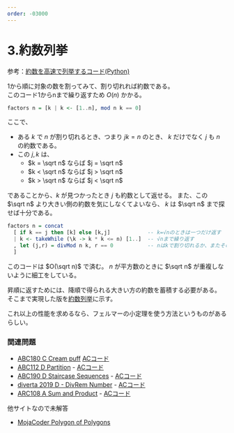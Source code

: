 ```yaml
---
order: -03000
---
```

# 3.約数列挙

参考：[約数を高速で列挙するコード(Python)](https://qiita.com/LorseKudos/items/9eb560494862c8b4eb56)

1から順に対象の数を割ってみて、割り切れれば約数である。  
このコード1からnまで繰り返すため $O(n)$ かかる。

```haskell
factors n = [k | k <- [1..n], mod n k == 0]
```

ここで、

- ある $k$ で $n$ が割り切れるとき、つまり $jk = n$ のとき、 $k$ だけでなく $j$ も $n$ の約数である。
- この $j, k$ は、
  - $k = \sqrt n$ ならば $j = \sqrt n$
  - $k < \sqrt n$ ならば $j > \sqrt n$
  - $k > \sqrt n$ ならば $j < \sqrt n$

であることから、$k$ が見つかったとき $j$ も約数として返せる。
また、この $\sqrt n$ より大きい側の約数を気にしなくてよいなら、
$k$ は $\sqrt n$ まで探せば十分である。

```haskell
factors n = concat
  [ if k == j then [k] else [k,j]            -- k=√nのときは一つだけ返す
  | k <- takeWhile (\k -> k * k <= n) [1..]  -- √nまで繰り返す
  , let (j,r) = divMod n k, r == 0           -- nはkで割り切れるか、またそのときのjは
  ]
```

このコードは $O(\sqrt n)$ で済む。
$n$ が平方数のときに $\sqrt n$ が重複しないように細工をしている。

昇順に返すためには、降順で得られる大きい方の約数を蓄積する必要がある。
そこまで実現した版を[約数列挙](/snippets/integer/factors/)に示す。

これ以上の性能を求めるなら、フェルマーの小定理を使う方法というものがあるらしい。

### 関連問題

- [ABC180 C Cream puff](https://atcoder.jp/contests/abc180/tasks/abc180_c) [ACコード](https://atcoder.jp/contests/abc180/submissions/22727220)
- [ABC112 D Partition](https://atcoder.jp/contests/abc112/tasks/abc112_d) - [ACコード](https://atcoder.jp/contests/abc112/submissions/23709880)
- [ABC190 D Staircase Sequences](https://atcoder.jp/contests/abc190/tasks/abc190_d) - [ACコード](https://atcoder.jp/contests/abc190/submissions/23710955)
- [diverta 2019 D - DivRem Number](https://atcoder.jp/contests/diverta2019/tasks/diverta2019_d) - [ACコード](https://atcoder.jp/contests/diverta2019/submissions/27485495)
- [ARC108 A Sum and Product](https://atcoder.jp/contests/arc108/tasks/arc108_a) - [ACコード](https://atcoder.jp/contests/arc108/submissions/23711077)

他サイトなので未解答
- [MojaCoder Polygon of Polygons](https://mojacoder.app/users/magurofly/problems/polygon-of-polygons)

